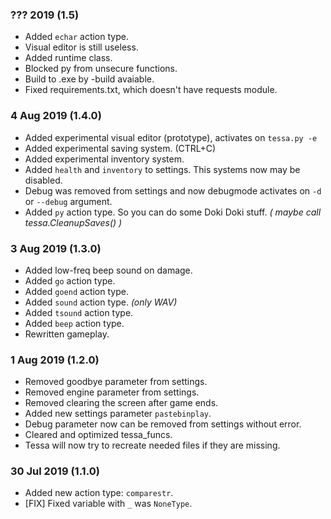 ### ??? 2019 (1.5)
* Added `echar` action type.
* Visual editor is still useless.
* Added runtime class.
* Blocked py from unsecure functions.
* Build to .exe by -build avaiable.
* Fixed requirements.txt, which doesn't have requests module.
### 4 Aug 2019 (1.4.0)
* Added experimental visual editor (prototype), activates on `tessa.py -e`
* Added experimental saving system. (CTRL+C)
* Added experimental inventory system.
* Added `health` and `inventory` to settings. This systems now may be disabled.
* Debug was removed from settings and now debugmode activates on `-d` or `--debug` argument.
* Added `py` action type. So you can do some Doki Doki stuff. *( maybe call tessa.CleanupSaves() )*
### 3 Aug 2019 (1.3.0)
* Added low-freq beep sound on damage.
* Added `go` action type.
* Added `goend` action type.
* Added `sound` action type. *(only WAV)*
* Added `tsound` action type.
* Added `beep` action type.
* Rewritten gameplay.
### 1 Aug 2019 (1.2.0)
* Removed goodbye parameter from settings.
* Removed engine parameter from settings.
* Removed clearing the screen after game ends.
* Added new settings parameter `pastebinplay`.
* Debug parameter now can be removed from settings without error.
* Cleared and optimized tessa_funcs.
* Tessa will now try to recreate needed files if they are missing.
### 30 Jul 2019 (1.1.0)
* Added new action type: `comparestr`.
* [FIX] Fixed variable with `_` was `NoneType`.